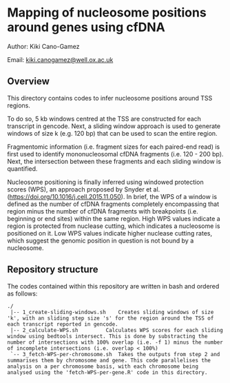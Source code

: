 # Mapping of nucleosome positions around genes using cfDNA

Author:		Kiki Cano-Gamez

Email:		kiki.canogamez@well.ox.ac.uk


## Overview

This directory contains codes to infer nucleosome positions around TSS regions.

To do so, 5 kb windows centred at the TSS are constructed for each transcript in gencode. Next, a sliding window approach is used to generate windows of size k (e.g. 120 bp) that can be used to scan the entire region.

Fragmentomic information (i.e. fragment sizes for each paired-end read) is first used to identify mononucleosomal cfDNA fragments (i.e. 120 - 200 bp). Next, the intersection between these fragments and each sliding window is quantified.

Nucleosome positioning is finally inferred using windowed protection scores (WPS), an approach proposed by Snyder et al. (https://doi.org/10.1016/j.cell.2015.11.050). In brief, the WPS of a window is defined as the number of cfDNA fragments completely encompassing that region minus the number of cfDNA fragments with breakpoints (i.e. beginning or end sites) within the same region. High WPS values indicate a region is protected from nuclease cutting, which indicates a nucleosome is positioned on it. Low WPS values indicate higher nuclease cutting rates, which suggest the genomic position in question is not bound by a nucleosome.



## Repository structure

The codes contained within this repository are written in bash and ordered as follows:

```
./
 |-- 1_create-sliding-windows.sh	Creates sliding windows of size 'k', with an sliding step size 's' for the region around the TSS of each transcript reported in gencode.
 |-- 2_calculate-WPS.sh			Calculates WPS scores for each sliding window using bedtools intersect. This is done by substracting the number of intersections with 100% overlap (i.e. -f 1) minus the number of incomplete intersections (i.e. overlap < 100%)
 `-- 3_fetch-WPS-per-chromosome.sh	Takes the outputs from step 2 and summarises them by chromosome and gene. This code parallelises the analysis on a per chromosome basis, with each chromosome being analysed using the 'fetch-WPS-per-gene.R' code in this directory.
```

